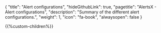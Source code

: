 {
  "title": "Alert configurations",
  "hideGithubLink": true,
	"pagetitle": "AlertsX - Alert configurations",
  "description": "Summary of the different alert configurations.",
  "weight": 1,
  "icon": "fa-book",
  "alwaysopen": false
}

{{%custom-children%}}
